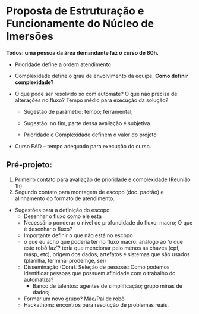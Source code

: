 # Proposta de Estruturação e Funcionamente do Núcleo de Imersões

**Todos: uma pessoa da área demandante faz o curso de 80h.** 

- Prioridade define a ordem atendimento  

- Complexidade define o grau de envolvimento da equipe. **Como definir complexidade?**

- O que pode ser resolvido só com automate? O que não precisa de alterações no fluxo? Tempo médio para execução da solução?  

	- Sugestão de parâmetro: tempo; ferramental; 

	- Sugestão: no fim, parte dessa avaliação é subjetiva. 

	- Prioridade e Complexidade definem o valor do projeto 

- Curso EAD – tempo adequado para execução do curso. 

## Pré-projeto:  

1. Primeiro contato para avaliação de prioridade e complexidade (Reunião 1h)
1. Segundo contato para montagem de escopo (doc. padrão) e alinhamento do formato de atendimento. 
- Sugestões para a definição do escopo:  
	- Desenhar o fluxo como ele está  
	- Necessário ponderar o nível de profundidade do fluxo: macro; O que é desenhar o fluxo?  
	- Importante definir o que não está no escopo 
	- o que eu acho que poderia ter no fluxo macro: análogo ao 'o que este robô faz'? teria que mencionar pelo menos as chaves (cpf, masp, etc), origem dos dados, artefatos e sistemas que são usados (planilha, terminal prodemge, sei) 
	- Disseminação (Cora): Seleção de pessoas: Como podemos identificar pessoas que possuem afinidade com o trabalho do automatiza?  
		- Banco de talentos: agentes de simplificação; grupo minas de dados;  
	- Formar um novo grupo? Mãe/Pai de robô  
	- Hackathons: encontros para resolução de problemas reais.  